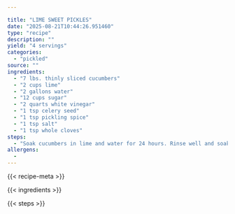 ```yaml
---

title: "LIME SWEET PICKLES"
date: "2025-08-21T10:44:26.951460"
type: "recipe"
description: ""
yield: "4 servings"
categories:
  - "pickled"
source: ""
ingredients:
  - "7 lbs. thinly sliced cucumbers"
  - "2 cups lime"
  - "2 gallons water"
  - "12 cups sugar"
  - "2 quarts white vinegar"
  - "1 tsp celery seed"
  - "1 tsp pickling spice"
  - "1 tsp salt"
  - "1 tsp whole cloves"
steps:
  - "Soak cucumbers in lime and water for 24 hours. Rinse well and soak in cold water 3 hours. Combine remaining ingredients and pour over drained cucumbers. Let stand overnight. Boil 35 minutes and pack in sterilized jars and seal. Process in water bath for 5 minutes."
allergens:
  - 
---
```


{{< recipe-meta >}}

{{< ingredients >}}

{{< steps >}}
